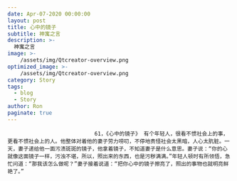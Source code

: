 ```yaml
---
date: Apr-07-2020 00:00:00
layout: post
title: 心中的镜子
subtitle: 神寓之言
description: >-
  神寓之言
image: >-
    /assets/img/Qtcreator-overview.png
optimized_image: >-
    /assets/img/Qtcreator-overview.png
category: Story
tags:
  - blog
  - Story
author: Ron
paginate: true
---
```


							　　61，《心中的镜子》 有个年轻人，很看不惯社会上的事，更看不惯社会上的人。他整体对着他的妻子劳力唠叨，不停地责怪社会太黑暗，人心太肮脏。一天，妻子递给他一面污渍斑斑的镜子，他拿着镜子，不知道妻子是什么意思。妻子说：“你的心就像这面镜子一样，污浊不堪，所以，照出来的东西，也是污秽满满。”年轻人顿时有所领悟，急忙问道：“那我该怎么做呢？”妻子接着说道：“把你心中的镜子擦亮了，照出的事物也就明亮鲜艳了。”
							
							
						
